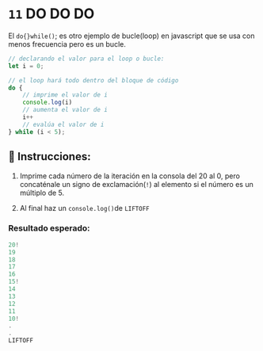 # `11` DO DO DO

El `do{}while()`; es otro ejemplo de bucle(loop) en javascript que se usa con menos frecuencia pero es un bucle.

```js
// declarando el valor para el loop o bucle:
let i = 0;

// el loop hará todo dentro del bloque de código
do {
    // imprime el valor de i
    console.log(i)
    // aumenta el valor de i
    i++
    // evalúa el valor de i
} while (i < 5);
```

## 📝 Instrucciones:

1. Imprime cada número de la iteración en la consola del 20 al 0, pero concaténale un signo de exclamación(`!`) al elemento si el número es un múltiplo de 5.

2. Al final haz un `console.log()`de  `LIFTOFF`

### Resultado esperado:

```js
20!
19
18
17
16
15!
14
13
12
11
10!
.
.
LIFTOFF
```
